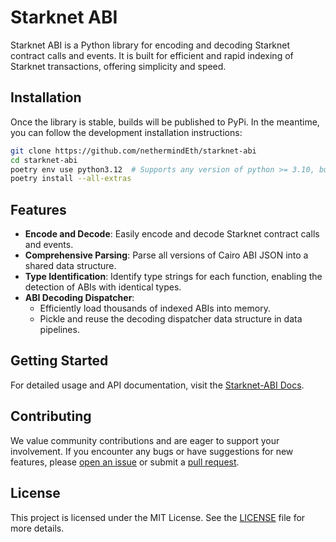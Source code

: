 # Starknet ABI

Starknet ABI is a Python library for encoding and decoding Starknet contract calls and events. It is built for efficient and rapid indexing of Starknet transactions, offering simplicity and speed.

## Installation

Once the library is stable, builds will be published to PyPi. In the meantime, you can follow the development installation instructions:

```bash
git clone https://github.com/nethermindEth/starknet-abi
cd starknet-abi
poetry env use python3.12  # Supports any version of python >= 3.10, but 3.12 is the fastest
poetry install --all-extras
```

## Features

- **Encode and Decode**: Easily encode and decode Starknet contract calls and events.
- **Comprehensive Parsing**: Parse all versions of Cairo ABI JSON into a shared data structure.
- **Type Identification**: Identify type strings for each function, enabling the detection of ABIs with identical types.
- **ABI Decoding Dispatcher**:
  - Efficiently load thousands of indexed ABIs into memory.
  - Pickle and reuse the decoding dispatcher data structure in data pipelines.

## Getting Started

For detailed usage and API documentation, visit the [Starknet-ABI Docs](https://nethermindEth.github.io/starknet-abi).

## Contributing

We value community contributions and are eager to support your involvement. If you encounter any bugs or have suggestions for new features, please [open an issue](https://github.com/NethermindEth/starknet-abi/issues/new) or submit a [pull request](https://github.com/NethermindEth/starknet-abi/pulls).

## License

This project is licensed under the MIT License. See the [LICENSE](LICENSE) file for more details.
